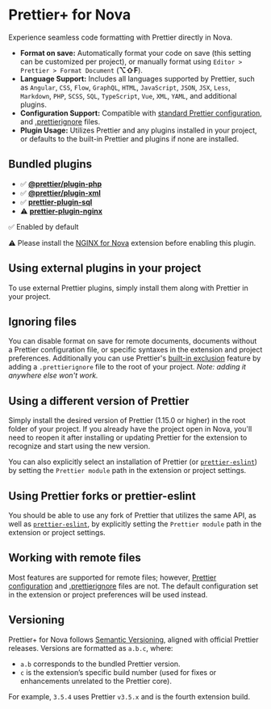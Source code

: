 # Prettier+ for Nova

Experience seamless code formatting with Prettier directly in Nova.

- **Format on save:** Automatically format your code on save (this setting can be customized per project), or manually format using `Editor > Prettier > Format Document` (**⌥⇧F**).
- **Language Support:** Includes all languages supported by Prettier, such as `Angular`, `CSS`, `Flow`, `GraphQL`, `HTML`, `JavaScript`, `JSON`, `JSX`, `Less`, `Markdown`, `PHP`, `SCSS`, `SQL`, `TypeScript`, `Vue`, `XML`, `YAML`, and additional plugins.
- **Configuration Support:** Compatible with [standard Prettier configuration](https://prettier.io/docs/configuration), and [.prettierignore](https://prettier.io/docs/ignore) files.
- **Plugin Usage:** Utilizes Prettier and any plugins installed in your project, or defaults to the built-in Prettier and plugins if none are installed.

## Bundled plugins

- ✅ **[@prettier/plugin-php](https://github.com/prettier/plugin-php")**
- ✅ **[@prettier/plugin-xml](https://github.com/prettier/plugin-xml)**
- ✅ **[prettier-plugin-sql](https://github.com/un-ts/prettier/tree/master/packages/sql)**
- ⚠️ **[prettier-plugin-nginx](https://github.com/jxddk/prettier-plugin-nginx)**

✅ Enabled by default

⚠️ Please install the [NGINX for Nova](https://extensions.panic.com/extensions/joncoole/joncoole.nginx) extension before enabling this plugin.

## Using external plugins in your project

To use external Prettier plugins, simply install them along with Prettier in your project.

## Ignoring files

You can disable format on save for remote documents, documents without a Prettier configuration file, or specific syntaxes in the extension and project preferences.
Additionally you can use Prettier's [built-in exclusion](https://prettier.io/docs/ignore#ignoring-files-prettierignore) feature by adding a `.prettierignore` file to the root of your project. _Note: adding it anywhere else won't work._

## Using a different version of Prettier

Simply install the desired version of Prettier (1.15.0 or higher) in the root folder of your project. If you already have the project open in Nova, you'll need to reopen it after installing or updating Prettier for the extension to recognize and start using the new version.

You can also explicitly select an installation of Prettier (or [`prettier-eslint`](https://github.com/prettier/prettier-eslint)) by setting the `Prettier module` path in the extension or project settings.

## Using Prettier forks or prettier-eslint

You should be able to use any fork of Prettier that utilizes the same API, as well as [`prettier-eslint`](https://github.com/prettier/prettier-eslint), by explicitly setting the `Prettier module` path in the extension or project settings.

## Working with remote files

Most features are supported for remote files; however, [Prettier configuration](https://prettier.io/docs/en/configuration.html) and [.prettierignore](https://prettier.io/docs/en/ignore.html) files are not. The default configuration set in the extension or project preferences will be used instead.

## Versioning

Prettier+ for Nova follows [Semantic Versioning](https://semver.org/), aligned with official Prettier releases. Versions are formatted as `a.b.c`, where:

- `a.b` corresponds to the bundled Prettier version.
- `c` is the extension’s specific build number (used for fixes or enhancements unrelated to the Prettier core).

For example, `3.5.4` uses Prettier `v3.5.x` and is the fourth extension build.
